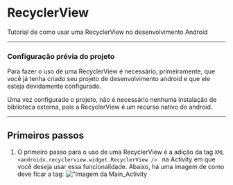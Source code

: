 # RecyclerView
Tutorial de como usar uma RecyclerView no desenvolvimento Android

***

### Configuração prévia do projeto 

Para fazer o uso de uma RecyclerView é necessário, primeiramente, que você já tenha criado seu projeto de desenvolvimento android e que ele esteja devidamente configurado. 

Uma vez configurado o projeto, não é necessário nenhuma instalação de biblioteca externa, pois a RecyclerView é um recurso nativo do android.
***

## Primeiros passos

1. O primeiro passo para o uso de uma RecyclerView é a adição da tag ```XML <androidx.recyclerview.widget.RecyclerView /> ``` na Activity em que você deseja usar essa funcionalidade.
Abaixo, há uma imagem de como deve ficar a tag:
!["Imagem da Main_Activity](https://drive.google.com/file/d/1byyaMDvben4uSkVvhxeX4sXeRJ5KKxLO/view?usp=sharing "Actitivy_Main")
